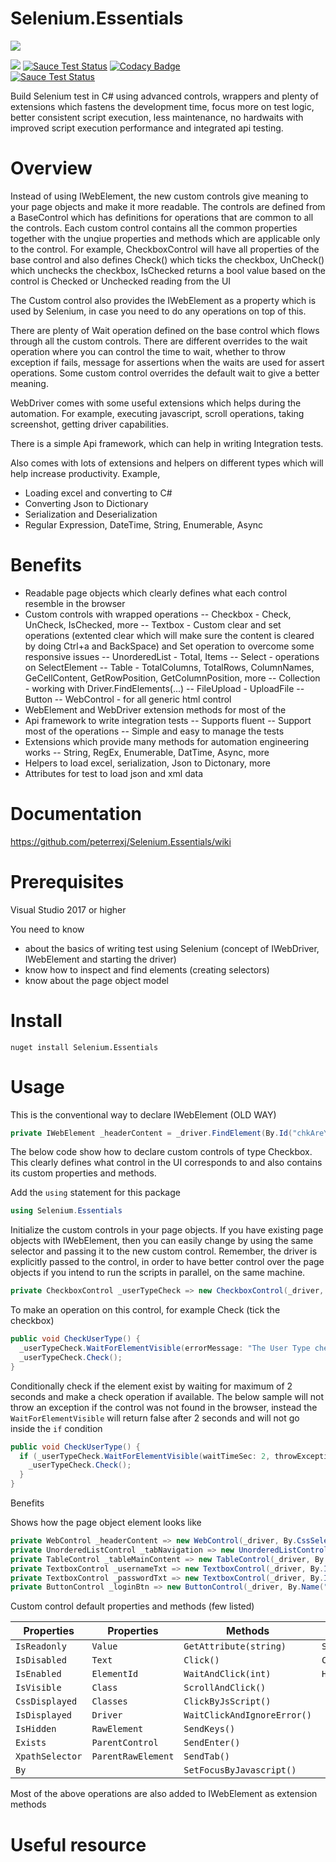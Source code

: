 
# Selenium.Essentials
![](https://github.com/peterrexj/Selenium.Essentials/blob/master/docs/resources/images/Icon.png) </br>

![](https://travis-ci.org/peterrexj/Selenium.Essentials.svg?branch=master) 
[![Sauce Test Status](https://saucelabs.com/buildstatus/peterrexj)](https://app.saucelabs.com/u/peterrexj)
[![Codacy Badge](https://api.codacy.com/project/badge/Grade/02286e55e59c476a9c0d4fd2c4dae87e)](https://www.codacy.com/app/peterrexj/Selenium.Essentials?utm_source=github.com&amp;utm_medium=referral&amp;utm_content=peterrexj/Selenium.Essentials&amp;utm_campaign=Badge_Grade) </br>
[![Sauce Test Status](https://saucelabs.com/browser-matrix/peterrexj.svg)](https://saucelabs.com/u/peterrexj) 



Build Selenium test in C# using advanced controls, wrappers and plenty of extensions which fastens the development time, focus more on test logic, better consistent script execution, less maintenance, no hardwaits with improved script execution performance and integrated api testing.

# Overview

Instead of using IWebElement, the new custom controls give meaning to your page objects and make it more readable. The controls are defined from a BaseControl which has definitions for operations that are common to all the controls. Each custom control contains all the common properties together with the unqiue properties and methods which are applicable only to the control. 
For example, CheckboxControl will have all properties of the base control and also defines Check() which ticks the checkbox, UnCheck() which unchecks the checkbox, IsChecked returns a bool value based on the control is Checked or Unchecked reading from the UI 

The Custom control also provides the IWebElement as a property which is used by Selenium, in case you need to do any operations on top of this. 

There are plenty of Wait operation defined on the base control which flows through all the custom controls. There are different overrides to the wait operation where you can control the time to wait, whether to throw exception if fails, message for assertions when the waits are used for assert operations. Some custom control overrides the default wait to give a better meaning.

WebDriver comes with some useful extensions which helps during the automation. For example, executing javascript, scroll operations, taking screenshot, getting driver capabilities.

There is a simple Api framework, which can help in writing Integration tests. 

Also comes with lots of extensions and helpers on different types which will help increase productivity. Example, 
- Loading excel and converting to C#
- Converting Json to Dictionary
- Serialization and Deserialization
- Regular Expression, DateTime, String, Enumerable, Async

# Benefits
- Readable page objects which clearly defines what each control resemble in the browser
- Custom controls with wrapped operations 
 -- Checkbox - Check, UnCheck, IsChecked, more
 -- Textbox - Custom clear and set operations (extented clear which will make sure the content is cleared by doing Ctrl+a and BackSpace) and Set operation to overcome some responsive issues
 -- UnorderedList - Total, Items
 -- Select - operations on SelectElement
 -- Table - TotalColumns, TotalRows, ColumnNames, GeCellContent, GetRowPosition, GetColumnPosition, more
 -- Collection - working with Driver.FindElements(...)
 -- FileUpload - UploadFile
 -- Button
 -- WebControl - for all generic html control
- WebElement and WebDriver extension methods for most of the 
- Api framework to write integration tests
-- Supports fluent 
 -- Support most of the operations
 -- Simple and easy to manage the tests
- Extensions which provide many methods for automation engineering works
-- String, RegEx, Enumerable, DatTime, Async, more
- Helpers to load excel, serialization, Json to Dictonary, more
- Attributes for test to load json and xml data

# Documentation
https://github.com/peterrexj/Selenium.Essentials/wiki

# Prerequisites

Visual Studio 2017 or higher

You need to know 
- about the basics of writing test using Selenium (concept of IWebDriver, IWebElement and starting the driver)
- know how to inspect and find elements (creating selectors)
- know about the page object model

# Install

`nuget install Selenium.Essentials`

# Usage


This is the conventional way to declare IWebElement (OLD WAY)
```c#
private IWebElement _headerContent = _driver.FindElement(By.Id("chkAreYouRobot"));
```

The below code show how to declare custom controls of type Checkbox. This clearly defines what control in the UI corresponds to and also contains its custom properties and methods.

Add the `using` statement for this package

```c#
using Selenium.Essentials
```

Initialize the custom controls in your page objects. If you have existing page objects with IWebElement, then you can easily change by using the same selector and passing it to the new custom control.
Remember, the driver is explicitly passed to the control, in order to have better control over the page objects if you intend to run the scripts in parallel, on the same machine.

```c#
private CheckboxControl _userTypeCheck => new CheckboxControl(_driver, By.CssSelector("div.user h2"));
```

To make an operation on this control, for example Check (tick the checkbox)

```c#
public void CheckUserType() {
  _userTypeCheck.WaitForElementVisible(errorMessage: "The User Type checkbox was not visible in the UI"); //This can be used as an assertions, and when not found, it will throw with an exception with "errorMessage" passed
  _userTypeCheck.Check();
}
```

Conditionally check if the element exist by waiting for maximum of 2 seconds and make a check operation if available. The below sample will not throw an exception if the control was not found in the browser, instead the `WaitForElementVisible` will return false after 2 seconds and will not go inside the `if` condition

```c#
public void CheckUserType() {
  if (_userTypeCheck.WaitForElementVisible(waitTimeSec: 2, throwExceptionWhenNotFound: false)) {
    _userTypeCheck.Check();
  }
}
```

Benefits


Shows how the page object element looks like

```c#
private WebControl _headerContent => new WebControl(_driver, By.CssSelector("div.user h2"));
private UnorderedListControl _tabNavigation => new UnorderedListControl(_driver, By.XPath("//div[@id='p-namespaces']/ul"));
private TableControl _tableMainContent => new TableControl(_driver, By.Id("mp-upper"));
private TextboxControl _usernameTxt => new TextboxControl(_driver, By.Id("txtUserName"));
private TextboxControl _passwordTxt => new TextboxControl(_driver, By.Id("txtPassword"));
private ButtonControl _loginBtn => new ButtonControl(_driver, By.Name("loginUser"));
```

Custom control default properties and methods (few listed)

| Properties      | Properties             | Methods                    | Methods       |  
| -------------   | -----------------------|--------------------------- |---------------|
| `IsReadonly`    | `Value`                | `GetAttribute(string)`     | `ScrollTo()`  | 
| `IsDisabled`    | `Text`        				 | `Click()`                  | `Clear()`     |
| `IsEnabled`     | `ElementId`            | `WaitAndClick(int)`        | `Highlight()` |
| `IsVisible`     | `Class`                | `ScrollAndClick()`         |               |
| `CssDisplayed`  | `Classes`              | `ClickByJsScript()`        |               |
| `IsDisplayed`   | `Driver`               | `WaitClickAndIgnoreError()`|               |
| `IsHidden`      | `RawElement`           | `SendKeys()`               |               |
| `Exists`        | `ParentControl`        | `SendEnter()`              |               |
| `XpathSelector` | `ParentRawElement`     | `SendTab()`                |               |
| `By`            |                        | `SetFocusByJavascript()`   |               |

Most of the above operations are also added to IWebElement as extension methods

# Useful resource

